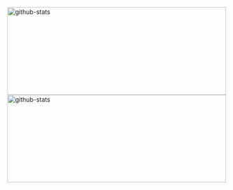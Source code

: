 <img width=500px height=200px src="https://github-readme-stats.vercel.app/api?username=nka21&theme=github_dark_dimmed&show_icons=true&count_private=true" alt="github-stats">
<img width=500px height=200px src="https://github-readme-stats.vercel.app/api/top-langs/?username=nka21&layout=compact&theme=github_dark_dimmed" alt="github-stats">